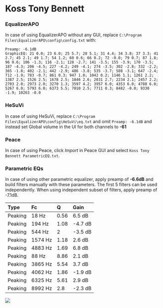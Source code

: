 # Koss Tony Bennett

### EqualizerAPO
In case of using EqualizerAPO without any GUI, replace `C:\Program Files\EqualizerAPO\config\config.txt`
with:
```
Preamp: -6.1dB
GraphicEQ: 21 0.0; 23 6.0; 25 5.7; 28 5.1; 31 4.4; 34 3.8; 37 3.3; 41 2.7; 45 2.1; 49 1.7; 54 1.2; 60 0.6; 66 0.2; 72 -0.0; 79 0.7; 87 1.8; 96 0.6; 106 -1.3; 116 -2.1; 128 -2.7; 141 -3.5; 155 -3.9; 170 -3.5; 187 -4.3; 206 -4.5; 227 -4.2; 249 -4.1; 274 -3.5; 302 -2.8; 332 -2.2; 365 -1.8; 402 -2.1; 442 -2.9; 486 -3.8; 535 -3.7; 588 -3.1; 647 -2.4; 712 -1.9; 783 -0.7; 861 0.3; 947 1.0; 1042 0.2; 1146 1.1; 1261 2.2; 1387 2.5; 1526 2.5; 1678 2.5; 1846 2.6; 2031 2.7; 2234 2.1; 2457 2.2; 2703 2.0; 2973 2.0; 3270 1.3; 3597 4.2; 3957 6.0; 4353 6.0; 4788 6.0; 5267 6.0; 5793 6.0; 6373 5.5; 7010 2.5; 7711 0.3; 8482 -0.0; 9330 -1.9; 10263 -0.0
```

### HeSuVi
In case of using HeSuVi, replace `C:\Program Files\EqualizerAPO\config\HeSuVi\eq.txt` and omit `Preamp:
-6.1dB` and instead set Global volume in the UI for both channels to **-61**

### Peace
In case of using Peace, click *Import* in Peace GUI and select `Koss Tony Bennett ParametricEQ.txt`.

### Parametric EQs
In case of using other parametric equalizer, apply preamp of **-6.6dB** and build filters manually
with these parameters. The first 5 filters can be used independently.
When using independent subset of filters, apply preamp of -7.1dB.

| Type    | Fc      |    Q | Gain    |
|:--------|:--------|:-----|:--------|
| Peaking | 18 Hz   | 0.56 | 6.5 dB  |
| Peaking | 194 Hz  | 1.08 | -4.7 dB |
| Peaking | 544 Hz  | 2    | -3.5 dB |
| Peaking | 1574 Hz | 1.18 | 2.6 dB  |
| Peaking | 4883 Hz | 1.69 | 6.8 dB  |
| Peaking | 88 Hz   | 8.86 | 2.1 dB  |
| Peaking | 3865 Hz | 5.54 | 3.7 dB  |
| Peaking | 4062 Hz | 1.86 | -1.9 dB |
| Peaking | 6325 Hz | 5.61 | 2.9 dB  |
| Peaking | 8992 Hz | 2.8  | -2.3 dB |

![](https://raw.githubusercontent.com/jaakkopasanen/AutoEq/master/results/innerfidelity/sbaf-serious/Koss%20Tony%20Bennett/Koss%20Tony%20Bennett.png)